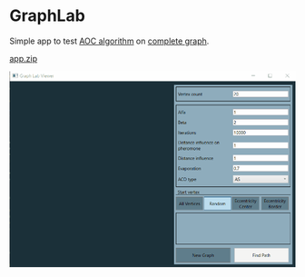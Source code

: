 # GraphLab

Simple app to test [AOC algorithm](https://en.wikipedia.org/wiki/Ant_colony_optimization_algorithms#Common_extensions) on [complete graph](https://en.wikipedia.org/wiki/Complete_graph).

[app.zip](https://github.com/pavelsverdlov/GraphLab/raw/master/GraphLabViewer.zip)

![app example](https://raw.githubusercontent.com/pavelsverdlov/GraphLab/master/GraphLab.Viewer/viewer_demo.gif)
